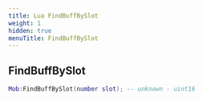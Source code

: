 ```yaml
---
title: Lua FindBuffBySlot
weight: 1
hidden: true
menuTitle: FindBuffBySlot
---
```

## FindBuffBySlot
```lua
Mob:FindBuffBySlot(number slot); -- unknown - uint16
```